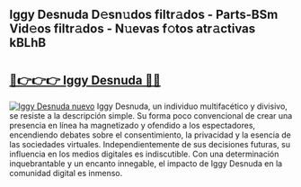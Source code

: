 ## Iggy Desnuda D𝚎sn𝚞dos filtr𝚊dos - Parts-BSm Vid𝚎os filtr𝚊dos - N𝚞evas f𝚘tos atr𝚊ctivas kBLhB

# <h2><a href="http://mb598x.tromn.icu/?c=Iggy+Desnuda">🔗👉👉👉 Iggy Desnuda 🔗🔗</a></h2>

[![Iggy Desnuda nuevo](https://i.imgur.com/pEAQMta.gif)](http://mb598x.tromn.icu/?c=Iggy+Desnuda)
Iggy Desnuda, un individuo multifacético y divisivo, se resiste a la descripción simple. Su forma poco convencional de crear una presencia en línea ha magnetizado y ofendido a los espectadores, encendiendo debates sobre el consentimiento, la privacidad y la esencia de las sociedades virtuales. Independientemente de sus decisiones futuras, su influencia en los medios digitales es indiscutible. Con una determinación inquebrantable y un encanto innegable, el impacto de Iggy Desnuda en la comunidad digital es inmenso.
